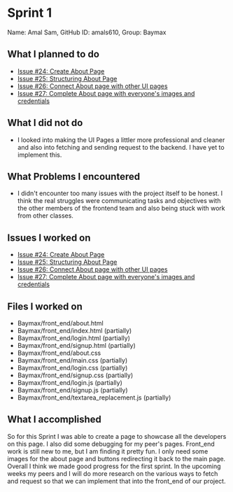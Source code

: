 # Sprint 1

Name: Amal Sam, GitHub ID: amals610, Group: Baymax

## What I planned to do

- [Issue #24: Create About Page](https://github.com/MariAuxHer/Baymax/issues/24)
- [Issue #25: Structuring About Page](https://github.com/MariAuxHer/Baymax/issues/25)
- [Issue #26: Connect About page with other UI pages](https://github.com/MariAuxHer/Baymax/issues/26)
- [Issue #27: Complete About page with everyone's images and credentials](https://github.com/MariAuxHer/Baymax/issues/27)

## What I did not do

- I looked into making the UI Pages a littler more professional and cleaner and also into fetching and sending request to the backend.
  I have yet to implement this.

## What Problems I encountered

- I didn't encounter too many issues with the project itself to be honest. I think the real struggles were communicating tasks and objectives
  with the other members of the frontend team and also being stuck with work from other classes.

## Issues I worked on

- [Issue #24: Create About Page](https://github.com/MariAuxHer/Baymax/issues/24)
- [Issue #25: Structuring About Page](https://github.com/MariAuxHer/Baymax/issues/25)
- [Issue #26: Connect About page with other UI pages](https://github.com/MariAuxHer/Baymax/issues/26)
- [Issue #27: Complete About page with everyone's images and credentials](https://github.com/MariAuxHer/Baymax/issues/27) 

## Files I worked on

- Baymax/front_end/about.html
- Baymax/front_end/index.html (partially)
- Baymax/front_end/login.html (partially)
- Baymax/front_end/signup.html (partially)
- Baymax/front_end/about.css
- Baymax/front_end/main.css (partially)
- Baymax/front_end/login.css (partially)
- Baymax/front_end/signup.css (partially)
- Baymax/front_end/login.js (partially)
- Baymax/front_end/signup.js (partially)
- Baymax/front_end/textarea_replacement.js (partially)

## What I accomplished

So for this Sprint I was able to create a page to showcase all the developers on this page. I also did some debugging for my peer's pages. Front_end work is still new to me, but I am finding it pretty fun. I only need some images for the about page and buttons redirecting it back to the main page. Overall I think we made good progress for the first sprint. In the upcoming weeks my peers and I will do more research on the various ways to fetch and request so that we can implement that into the front_end of our project. 
